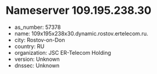 # Nameserver 109.195.238.30

* as_number: 57378
* name: 109x195x238x30.dynamic.rostov.ertelecom.ru.
* city: Rostov-on-Don
* country: RU
* organization: JSC ER-Telecom Holding
* version: Unknown
* dnssec: Unknown
